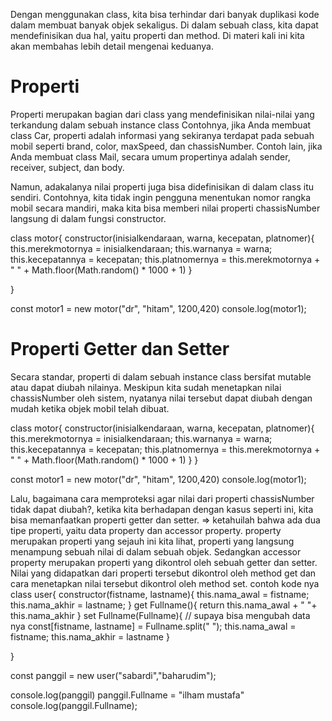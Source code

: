 Dengan menggunakan class, kita bisa terhindar dari banyak duplikasi kode dalam membuat banyak objek sekaligus.
Di dalam sebuah class, kita dapat mendefinisikan dua hal, yaitu properti dan method. Di materi kali ini kita akan membahas lebih detail mengenai keduanya.
# Properti
Properti merupakan bagian dari class yang mendefinisikan nilai-nilai yang terkandung dalam sebuah instance class
Contohnya, jika Anda membuat class Car, properti adalah informasi yang sekiranya terdapat pada sebuah mobil seperti brand, color, maxSpeed, dan chassisNumber. Contoh lain, jika Anda membuat class Mail, secara umum propertinya adalah sender, receiver, subject, dan body.

Namun, adakalanya nilai properti juga bisa didefinisikan di dalam class itu sendiri. Contohnya, kita tidak ingin pengguna menentukan nomor rangka mobil secara mandiri, maka kita bisa memberi nilai properti chassisNumber langsung di dalam fungsi constructor.

class motor{
    constructor(inisialkendaraan,  warna, kecepatan, platnomer){
        this.merekmotornya = inisialkendaraan;
        this.warnanya = warna;
        this.kecepatannya = kecepatan;
        this.platnomernya = this.merekmotornya + " " + Math.floor(Math.random() * 1000 + 1)
    }

}

const motor1 = new motor("dr", "hitam", 1200,420)
console.log(motor1);

# Properti Getter dan Setter
Secara standar, properti di dalam sebuah instance class bersifat mutable atau dapat diubah nilainya. Meskipun kita sudah menetapkan nilai chassisNumber oleh sistem, nyatanya nilai tersebut dapat diubah dengan mudah ketika objek mobil telah dibuat.

class motor{
    constructor(inisialkendaraan,  warna, kecepatan, platnomer){
        this.merekmotornya = inisialkendaraan;
        this.warnanya = warna;
        this.kecepatannya = kecepatan;
        this.platnomernya = this.merekmotornya + " " + Math.floor(Math.random() * 1000 + 1)
    }
}

const motor1 = new motor("dr", "hitam", 1200,420)
console.log(motor1);


Lalu, bagaimana cara memproteksi agar nilai dari properti chassisNumber tidak dapat diubah?, ketika kita berhadapan dengan kasus seperti ini, kita bisa memanfaatkan properti getter dan setter.
=> ketahuilah bahwa ada dua tipe properti, yaitu data property dan accessor property.
property merupakan properti yang sejauh ini kita lihat, properti yang langsung menampung sebuah nilai di dalam sebuah objek. Sedangkan accessor property merupakan properti yang dikontrol oleh sebuah getter dan setter. Nilai yang didapatkan dari properti tersebut dikontrol oleh method get dan cara menetapkan nilai tersebut dikontrol oleh method set.
contoh kode nya
class user{
    constructor(fistname, lastname){
        this.nama_awal = fistname;
        this.nama_akhir = lastname;
    }
    get Fullname(){
    return this.nama_awal + " "+ this.nama_akhir
    }
    set Fullname(Fullname){ // supaya bisa mengubah data nya
        const[fistname, lastname] = Fullname.split(" ");
        this.nama_awal = fistname;
        this.nama_akhir = lastname
    }

}

const panggil = new user("sabardi","baharudim");

console.log(panggil)
panggil.Fullname = "ilham mustafa"
console.log(panggil.Fullname);
